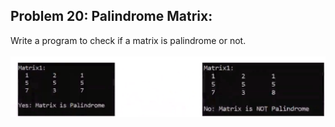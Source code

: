 ## Problem 20: Palindrome Matrix:

Write a program to check if a matrix is palindrome or not.
<br><br> <img src = "problem20.png" alt = "problem 20 output example">

